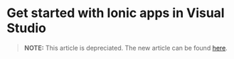 
<properties pageTitle="Getting started with Ionic apps in Visual Studio"
  description="This is an article on ionic tutorial"
  services=""
  documentationCenter=""
  authors="mikejo5000" />

# Get started with Ionic apps in Visual Studio

> **NOTE:** This article is depreciated. The new article can be found [here](/articles/getting-started/tutorial-ionic.md).
